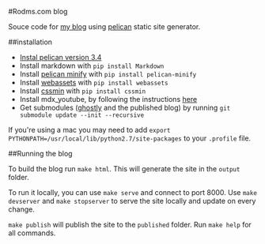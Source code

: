 #Rodms.com blog

Souce code for [my blog](http://blog.rodms.com) using [pelican](http://blog.getpelican.com/) static site generator.

##installation
* [Instal pelican version 3.4](http://docs.getpelican.com/en/3.4.0/install.html)
* Install markdown with `pip install Markdown`
* Install [pelican minify](https://github.com/rdegges/pelican-minify) with `pip install pelican-minify`
* Install [webassets](https://github.com/getpelican/pelican-plugins/tree/master/assets) with `pip install webassets`
* Install [cssmin](https://github.com/zacharyvoase/cssmin) with `pip install cssmin`
* Install mdx_youtube, by following the instructions [here](http://1xp.co/2013/08/11/embedding-youtube-videos-in-pelican-via-markdown/)
* Get submodules ([ghostly](https://github.com/rodms10/ghostly) and the published blog) by running `git submodule update --init --recursive`

If you're using a mac you may need to add `export PYTHONPATH=/usr/local/lib/python2.7/site-packages` to your `.profile` file.

##Running the blog

To build the blog run `make html`. This will generate the site in the `output` folder.

To run it locally, you can use `make serve` and connect to port 8000. Use `make devserver` and `make stopserver` to serve the site locally and update on every change.

`make publish` will publish the site to the `published` folder. Run `make help` for all commands.